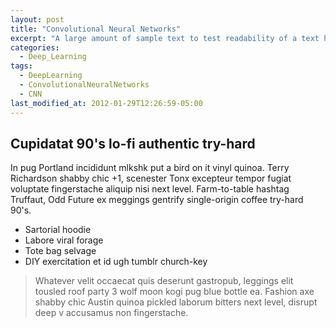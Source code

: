 ```yaml
---
layout: post
title: "Convolutional Neural Networks"
excerpt: "A large amount of sample text to test readability of a text heavy page."
categories:
  - Deep_Learning
tags:
  - DeepLearning
  - ConvolutionalNeuralNetworks
  - CNN
last_modified_at: 2012-01-29T12:26:59-05:00
---
```


## Cupidatat 90's lo-fi authentic try-hard

In pug Portland incididunt mlkshk put a bird on it vinyl quinoa. Terry Richardson shabby chic +1, scenester Tonx excepteur tempor fugiat voluptate fingerstache aliquip nisi next level. Farm-to-table hashtag Truffaut, Odd Future ex meggings gentrify single-origin coffee try-hard 90's.

  * Sartorial hoodie
  * Labore viral forage
  * Tote bag selvage
  * DIY exercitation et id ugh tumblr church-key

> Whatever velit occaecat quis deserunt gastropub, leggings elit tousled roof party 3 wolf moon kogi pug blue bottle ea. Fashion axe shabby chic Austin quinoa pickled laborum bitters next level, disrupt deep v accusamus non fingerstache.
